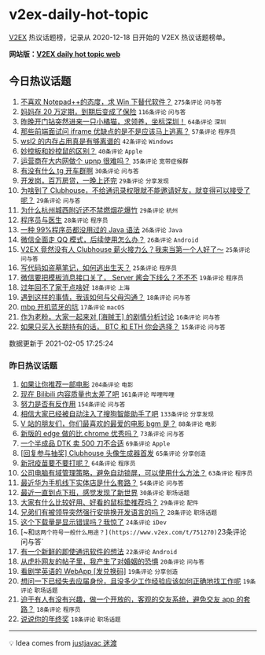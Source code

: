# v2ex-daily-hot-topic

[V2EX](https://www.v2ex.com/) 热议话题榜，记录从 2020-12-18 日开始的 V2EX 热议话题榜单。

**网站版：[V2EX daily hot topic web](https://realleonardo.github.io/v2ex-daily-hot-topic-web/)**

## 今日热议话题

<!-- TODAY BEGIN -->

1. [不喜欢 Notepad++的态度，求 Win 下替代软件？](https://www.v2ex.com/t/751483) `275条评论` `问与答`
1. [妈妈存 20 万定期，到期后变成了保险](https://www.v2ex.com/t/751490) `116条评论` `问与答`
1. [昨晚开门钻突然进来一只小橘猫，求领养，坐标深圳！](https://www.v2ex.com/t/751440) `64条评论` `深圳`
1. [那些前端面试问 iframe 优缺点的是不是应该马上逃离？](https://www.v2ex.com/t/751502) `57条评论` `程序员`
1. [wsl2 的内存占用真是有够离谱的](https://www.v2ex.com/t/751582) `42条评论` `Windows`
1. [妙控板和妙控鼠的区别？](https://www.v2ex.com/t/751444) `40条评论` `Apple`
1. [运营商在大内网做个 upnp 很难吗？](https://www.v2ex.com/t/751546) `35条评论` `宽带症候群`
1. [有没有什么 tg 开车群啊](https://www.v2ex.com/t/751554) `30条评论` `问与答`
1. [开发岗，百万房贷，一晚上还完](https://www.v2ex.com/t/751535) `29条评论` `分享发现`
1. [为啥到了 Clubhouse，不给通讯录权限就不能邀请好友，就变得可以接受了呢？](https://www.v2ex.com/t/751456) `29条评论` `问与答`
1. [为什么杭州城西附近还不禁燃烟花爆竹](https://www.v2ex.com/t/751451) `29条评论` `杭州`
1. [程序员与医生](https://www.v2ex.com/t/751487) `28条评论` `程序员`
1. [一种 99%程序员都没用过的 Java 语法](https://www.v2ex.com/t/751581) `26条评论` `Java`
1. [微信全面走 QQ 模式，后续使用怎么办？](https://www.v2ex.com/t/751570) `26条评论` `Android`
1. [V2EX 竟然没有人 Clubhouse 薪火接力么？我来当第一个人好了～](https://www.v2ex.com/t/751613) `25条评论` `问与答`
1. [写代码如盗墓笔记，如何逃出生天？](https://www.v2ex.com/t/751452) `25条评论` `程序员`
1. [微信要把模板消息接口关了， Server 酱会下线么？不不不](https://www.v2ex.com/t/751550) `19条评论` `程序员`
1. [过年回不了家干点啥好](https://www.v2ex.com/t/751482) `18条评论` `上海`
1. [遇到这样的事情，我该如何与父母沟通？](https://www.v2ex.com/t/751474) `18条评论` `问与答`
1. [mbp 开机蓝牙的坑](https://www.v2ex.com/t/751447) `17条评论` `macOS`
1. [作为老粉，大家一起来对 [海贼王] 的剧情分析讨论](https://www.v2ex.com/t/751453) `16条评论` `问与答`
1. [如果只买入长期持有的话， BTC 和 ETH 你会选择？](https://www.v2ex.com/t/751473) `15条评论` `问与答`

数据更新于 2021-02-05 17:25:24

<!-- TODAY END -->

### 昨日热议话题

<!-- YESTERDAY BEGIN -->

1. [如果让你推荐一部电影](https://www.v2ex.com/t/751220) `204条评论` `电影`
1. [现在 Bilibili 内容质量也太差了吧](https://www.v2ex.com/t/751221) `161条评论` `哔哩哔哩`
1. [努力是否有反作用](https://www.v2ex.com/t/751265) `154条评论` `问与答`
1. [相信大家已经被自动注入了搜狗智能助手了吧](https://www.v2ex.com/t/751120) `133条评论` `分享发现`
1. [V 站的朋友们，你们最喜欢的最爱的电影 bgm 是？](https://www.v2ex.com/t/751257) `88条评论` `电影`
1. [新版的 edge 做的比 chrome 优秀吗？](https://www.v2ex.com/t/751156) `73条评论` `问与答`
1. [一个半成品 DTK 卖 500 刀不合适](https://www.v2ex.com/t/751167) `69条评论` `Apple`
1. [[回复参与抽奖] Clubhouse 头像生成器首发](https://www.v2ex.com/t/751338) `65条评论` `分享创造`
1. [新冠疫苗要不要打呢？](https://www.v2ex.com/t/751253) `64条评论` `程序员`
1. [公司电脑有域管理策略，避免自动锁屏，可以使用什么方法？](https://www.v2ex.com/t/751179) `63条评论` `程序员`
1. [最近华为手机线下实体店是什么套路？](https://www.v2ex.com/t/751149) `54条评论` `问与答`
1. [最近一直到点下班，感觉发现了新世界](https://www.v2ex.com/t/751309) `30条评论` `职场话题`
1. [大家有什么比较好用、好看的鼠标垫推荐吗？](https://www.v2ex.com/t/751115) `29条评论` `配件`
1. [兄弟们有被领导突然强行安排换开发语言的吗？](https://www.v2ex.com/t/751355) `28条评论` `职场话题`
1. [这个下载量是显示错误吗？我惊了](https://www.v2ex.com/t/751260) `24条评论` `iDev`
1. [~和` 这两个符号一般什么用途？](https://www.v2ex.com/t/751270) `23条评论` `问与答`
1. [有一个新鲜的即使通讯软件的想法](https://www.v2ex.com/t/751364) `22条评论` `Android`
1. [从虎扑网友的帖子里，我产生了对婚姻的恐惧](https://www.v2ex.com/t/751281) `20条评论` `问与答`
1. [看剧学英语的 WebApp [发兑换码]](https://www.v2ex.com/t/751247) `19条评论` `分享创造`
1. [想问一下已经失去应届身份，且没多少工作经验应该如何正确地找工作呢](https://www.v2ex.com/t/751215) `19条评论` `职场话题`
1. [迫于有人有没有兴趣，做一个开放的，客观的交友系统，避免交友 app 的套路？](https://www.v2ex.com/t/751335) `18条评论` `程序员`
1. [说说你的年终奖](https://www.v2ex.com/t/751231) `18条评论` `职场话题`

<!-- YESTERDAY END -->

---

💡 Idea comes from [justjavac 迷渡](https://github.com/justjavac/)
